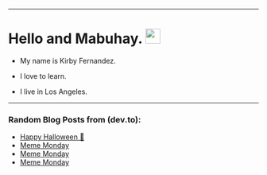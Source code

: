 
<img src="https://komarev.com/ghpvc/?username=kirbygit&style=flat-square&color=blue" alt=""/>

---
<h1>
  Hello and Mabuhay.
  <img src="https://media.giphy.com/media/hvRJCLFzcasrR4ia7z/giphy.gif" width="30px"/>
</h1>

- My name is Kirby Fernandez.

- I love to learn.

- I live in Los Angeles.

---

### Random Blog Posts from (dev.to):
<!-- BLOG-POST-LIST:START -->
- [Happy Halloween 🎃](https://dev.to/ben/happy-halloween-4g62)
- [Meme Monday](https://dev.to/ben/meme-monday-2mk3)
- [Meme Monday](https://dev.to/ben/meme-monday-1jjg)
- [Meme Monday](https://dev.to/ben/meme-monday-2l4b)
<!-- BLOG-POST-LIST:END -->
